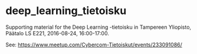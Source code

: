 # deep_learning_tietoisku
Supporting material for the Deep Learning -tietoisku in Tampereen Yliopisto, Päätalo LS E221, 2016-08-24, 16:00-17:00.

See: https://www.meetup.com/Cybercom-Tietoiskut/events/233091086/
